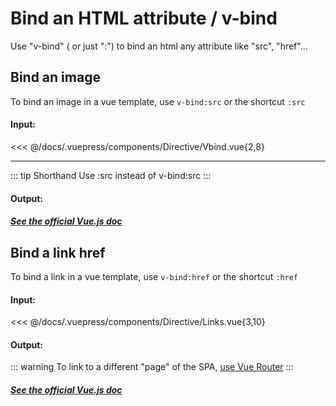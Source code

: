 # Bind an HTML attribute / v-bind

Use "v-bind" ( or just ":") to bind an html any attribute like "src", "href"...

## Bind an image

To bind an image in a vue template, use `v-bind:src` or the shortcut `:src`

#### Input:

<<< @/docs/.vuepress/components/Directive/Vbind.vue{2,8}

---

::: tip Shorthand
Use :src instead of v-bind:src
:::

#### Output:

<Directive-Vbind />

##### [See the official Vue.js doc](https://vuejs.org/v2/guide/syntax.html#Arguments)

## Bind a link href

To bind a link in a vue template, use `v-bind:href` or the shortcut `:href`

#### Input:

<<< @/docs/.vuepress/components/Directive/Links.vue{3,10}

#### Output:

<Directive-Links />

::: warning
To link to a different "page" of the SPA, <ins>[use Vue Router](/router)</ins>
:::

##### [See the official Vue.js doc](uuuuuuuuu)
